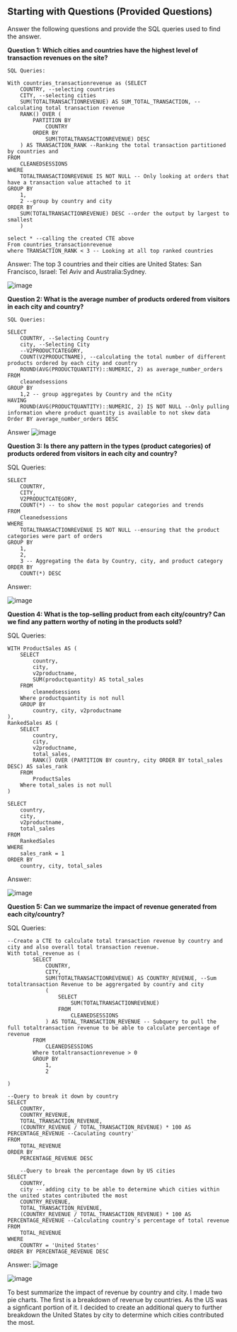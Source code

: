 ## Starting with Questions (Provided Questions)

Answer the following questions and provide the SQL queries used to find the answer.

  
**Question 1: Which cities and countries have the highest level of transaction revenues on the site?**
```
SQL Queries:

With countries_transactionrevenue as (SELECT
	COUNTRY, --selecting countries
	CITY, --selecting cities
	SUM(TOTALTRANSACTIONREVENUE) AS SUM_TOTAL_TRANSACTION, --calculating total transaction revenue
	RANK() OVER (
		PARTITION BY
			COUNTRY
		ORDER BY
			SUM(TOTALTRANSACTIONREVENUE) DESC
	) AS TRANSACTION_RANK --Ranking the total transaction partitioned by countries and 
FROM
	CLEANEDSESSIONS
WHERE
	TOTALTRANSACTIONREVENUE IS NOT NULL -- Only looking at orders that have a transaction value attached to it 
GROUP BY
	1,
	2 --group by country and city
ORDER BY
	SUM(TOTALTRANSACTIONREVENUE) DESC --order the output by largest to smallest
	)
```
```
select * --calling the created CTE above
From countries_transactionrevenue
where TRANSACTION_RANK < 3 -- Looking at all top ranked countries 
```
Answer:
The top 3 countries and their cities are United States: San Francisco, Israel: Tel Aviv and Australia:Sydney.

![image](https://github.com/user-attachments/assets/bd5de440-89e8-47f7-9ea7-0ab0b66fbdea)




**Question 2: What is the average number of products ordered from visitors in each city and country?**

```
SQL Queries:

SELECT
	COUNTRY, --Selecting Country
	city, --Selecting City 
	--V2PRODUCTCATEGORY,
	COUNT(V2PRODUCTNAME), --calculating the total number of different products ordered by each city and country 
	ROUND(AVG(PRODUCTQUANTITY)::NUMERIC, 2) as average_number_orders
FROM
	cleanedsessions
GROUP BY
	1,2 -- group aggregates by Country and the nCity 
HAVING
	ROUND(AVG(PRODUCTQUANTITY)::NUMERIC, 2) IS NOT NULL --Only pulling information where product quantity is available to not skew data 
Order BY average_number_orders DESC
```
Answer
![image](https://github.com/user-attachments/assets/50bddeec-7e67-41b3-baa6-b6504a41b36e)


**Question 3: Is there any pattern in the types (product categories) of products ordered from visitors in each city and country?**


SQL Queries:
```
SELECT
	COUNTRY,
	CITY,
	V2PRODUCTCATEGORY, 
	COUNT(*) -- to show the most popular categories and trends 
FROM
	Cleanedsessions
WHERE
	TOTALTRANSACTIONREVENUE IS NOT NULL --ensuring that the product categories were part of orders
GROUP BY
	1,
	2,
	3 -- Aggregating the data by Country, city, and product category
ORDER BY
	COUNT(*) DESC

```
Answer:

![image](https://github.com/user-attachments/assets/bfb1b2f3-26a9-4ccf-ae4e-84b098d60f47)


**Question 4: What is the top-selling product from each city/country? Can we find any pattern worthy of noting in the products sold?**


SQL Queries:
```
WITH ProductSales AS (
    SELECT
        country,
        city,
        v2productname,
        SUM(productquantity) AS total_sales
    FROM
        cleanedsessions
	Where productquantity is not null
    GROUP BY
        country, city, v2productname
),
RankedSales AS (
    SELECT
        country,
        city,
        v2productname,
        total_sales,
        RANK() OVER (PARTITION BY country, city ORDER BY total_sales DESC) AS sales_rank
    FROM
        ProductSales
	Where total_sales is not null
)
```
```
SELECT
    country,
    city,
    v2productname,
    total_sales
FROM
    RankedSales
WHERE
    sales_rank = 1
ORDER BY
    country, city, total_sales
```
Answer:

![image](https://github.com/user-attachments/assets/d8a8435d-5c43-49f6-a7e8-1547a9a6ec47)



**Question 5: Can we summarize the impact of revenue generated from each city/country?**

SQL Queries:
```
--Create a CTE to calculate total transaction revenue by country and city and also overall total transaction revenue. 
With total_revenue as (
		SELECT
			COUNTRY,
			CITY,
			SUM(TOTALTRANSACTIONREVENUE) AS COUNTRY_REVENUE, --Sum totaltransaction Revenue to be aggrergated by country and city
			(
				SELECT
					SUM(TOTALTRANSACTIONREVENUE)
				FROM
					CLEANEDSESSIONS
			) AS TOTAL_TRANSACTION_REVENUE -- Subquery to pull the full totaltransaction revenue to be able to calculate percentage of revenue
		FROM
			CLEANEDSESSIONS
		Where totaltransactionrevenue > 0
		GROUP BY
			1,
			2

)
```
```
--Query to break it down by country 
SELECT
	COUNTRY,
	COUNTRY_REVENUE,
	TOTAL_TRANSACTION_REVENUE,
	(COUNTRY_REVENUE / TOTAL_TRANSACTION_REVENUE) * 100 AS PERCENTAGE_REVENUE --Caculating country'
FROM
	TOTAL_REVENUE
ORDER BY
	PERCENTAGE_REVENUE DESC
	
	--Query to break the percentage down by US cities
SELECT
	COUNTRY,
	city -- adding city to be able to determine which cities within the united states contributed the most
	COUNTRY_REVENUE,
	TOTAL_TRANSACTION_REVENUE,
	(COUNTRY_REVENUE / TOTAL_TRANSACTION_REVENUE) * 100 AS PERCENTAGE_REVENUE --Calculating country's percentage of total revenue
FROM
	TOTAL_REVENUE
WHERE
	COUNTRY = 'United States'
ORDER BY PERCENTAGE_REVENUE DESC

```
Answer:
![image](https://github.com/user-attachments/assets/bf1e8b42-9ba4-4549-bf2f-fa90a1a42b0a)

![image](https://github.com/user-attachments/assets/c76cbe59-4ed9-4f68-aa81-8a9c438b71ed)

To best summarize the impact of revenue by country and city. I made two pie charts. The first is a breakdown of revenue by countries. As the US was a signficant portion of it. I decided to create an additional query to further breakdown the United States by city to determine which cities contributed the most. 







